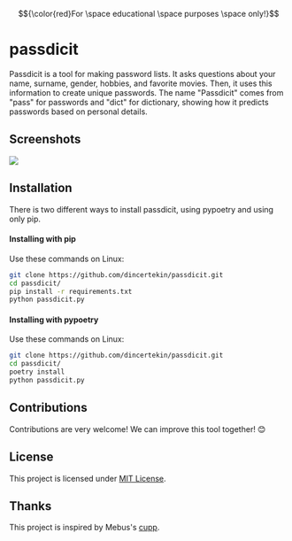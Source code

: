 $${\color{red}For \space educational \space purposes \space only!}$$

# passdicit
Passdicit is a tool for making password lists. It asks questions about your name, surname, gender, hobbies, and favorite movies. Then, it uses this information to create unique passwords. The name "Passdicit" comes from "pass" for passwords and "dict" for dictionary, showing how it predicts passwords based on personal details.

## Screenshots
![](https://i.imgur.com/uehuyKX.png)

## Installation
There is two different ways to install passdicit, using pypoetry and using only pip.

#### Installing with pip  
Use these commands on Linux:  
```bash
git clone https://github.com/dincertekin/passdicit.git
cd passdicit/
pip install -r requirements.txt
python passdicit.py
```

#### Installing with pypoetry
Use these commands on Linux:
```bash
git clone https://github.com/dincertekin/passdicit.git
cd passdicit/
poetry install
python passdicit.py
```

## Contributions
Contributions are very welcome! We can improve this tool together! 😊

## License
This project is licensed under [MIT License](LICENSE).

## Thanks
This project is inspired by Mebus's [cupp](https://github.com/Mebus/cupp).
